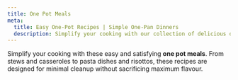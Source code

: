 ```yaml
---
title: One Pot Meals
meta:
  title: Easy One-Pot Recipes | Simple One-Pan Dinners
  description: Simplify your cooking with our collection of delicious one-pot meals. Less cleanup, maximum flavour - perfect for busy weeknights and lazy weekends.
---
```


Simplify your cooking with these easy and satisfying **one pot meals**. From stews and casseroles to pasta dishes and risottos, these recipes are designed for minimal cleanup without sacrificing maximum flavour.
